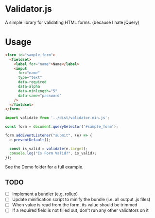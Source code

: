 # Validator.js
A simple library for validating HTML forms. (because I hate jQuery)

# Usage
```html
<form id="sample_form">
  <fieldset>
    <label for="name">Name</label>
    <input
      for="name"
      type="text"
      data-required
      data-alpha
      data-minlength="5"
      data-same="password"
    />
  </fieldset>
</form>
```

```javascript
import validate from '../dist/validator.min.js';

const form = document.querySelector('#sample_form');

form.addEventListener("submit", (e) => {
  e.preventDefault();

  const is_valid = validate(e.target);
  console.log("Is Form Valid?", is_valid);
});
```

See the Demo folder for a full example.


## TODO
- [ ] Implement a bundler (e.g. rollup)
- [ ] Update minification script to minify the bundle (i.e. all output .js files)
- [ ] When value is read from the form, its value should be trimmed
- [ ] If a required field is not filled out, don't run any other validators on it
